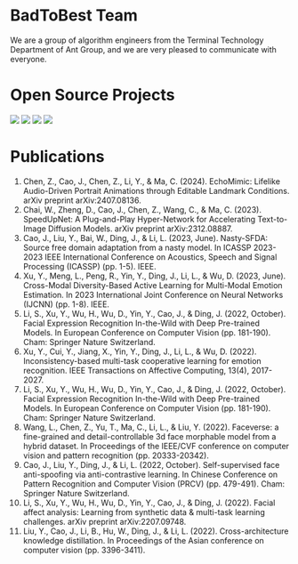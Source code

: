# BadToBest Team
We are a group of algorithm engineers from the Terminal Technology Department of Ant Group, and we are very pleased to communicate with everyone.

# Open Source Projects
<div align='left'>
    <a href='https://github.com/BadToBest'><img src='https://badges.aleen42.com/src/github.svg'></a>
    <a href='https://huggingface.co/BadToBest'><img src='https://img.shields.io/badge/%F0%9F%A4%97%20HuggingFace-Model-yellow'></a>
    <a href='https://www.modelscope.cn/organization/BadToBest'><img src='https://img.shields.io/badge/ModelScope-Model-purple'></a>
    <a href='https://github.com/BadToBest/EchoMimic/blob/main/assets/echomimic.png'><img src='https://badges.aleen42.com/src/wechat.svg'></a>
</div>

# Publications
1. Chen, Z., Cao, J., Chen, Z., Li, Y., & Ma, C. (2024). EchoMimic: Lifelike Audio-Driven Portrait Animations through Editable Landmark Conditions. arXiv preprint arXiv:2407.08136.
2. Chai, W., Zheng, D., Cao, J., Chen, Z., Wang, C., & Ma, C. (2023). SpeedUpNet: A Plug-and-Play Hyper-Network for Accelerating Text-to-Image Diffusion Models. arXiv preprint arXiv:2312.08887.
3. Cao, J., Liu, Y., Bai, W., Ding, J., & Li, L. (2023, June). Nasty-SFDA: Source free domain adaptation from a nasty model. In ICASSP 2023-2023 IEEE International Conference on Acoustics, Speech and Signal Processing (ICASSP) (pp. 1-5). IEEE.
4. Xu, Y., Meng, L., Peng, R., Yin, Y., Ding, J., Li, L., & Wu, D. (2023, June). Cross-Modal Diversity-Based Active Learning for Multi-Modal Emotion Estimation. In 2023 International Joint Conference on Neural Networks (IJCNN) (pp. 1-8). IEEE.
5. Li, S., Xu, Y., Wu, H., Wu, D., Yin, Y., Cao, J., & Ding, J. (2022, October). Facial Expression Recognition In-the-Wild with Deep Pre-trained Models. In European Conference on Computer Vision (pp. 181-190). Cham: Springer Nature Switzerland.
6. Xu, Y., Cui, Y., Jiang, X., Yin, Y., Ding, J., Li, L., & Wu, D. (2022). Inconsistency-based multi-task cooperative learning for emotion recognition. IEEE Transactions on Affective Computing, 13(4), 2017-2027.
7. Li, S., Xu, Y., Wu, H., Wu, D., Yin, Y., Cao, J., & Ding, J. (2022, October). Facial Expression Recognition In-the-Wild with Deep Pre-trained Models. In European Conference on Computer Vision (pp. 181-190). Cham: Springer Nature Switzerland.
8. Wang, L., Chen, Z., Yu, T., Ma, C., Li, L., & Liu, Y. (2022). Faceverse: a fine-grained and detail-controllable 3d face morphable model from a hybrid dataset. In Proceedings of the IEEE/CVF conference on computer vision and pattern recognition (pp. 20333-20342).
9. Cao, J., Liu, Y., Ding, J., & Li, L. (2022, October). Self-supervised face anti-spoofing via anti-contrastive learning. In Chinese Conference on Pattern Recognition and Computer Vision (PRCV) (pp. 479-491). Cham: Springer Nature Switzerland.
10. Li, S., Xu, Y., Wu, H., Wu, D., Yin, Y., Cao, J., & Ding, J. (2022). Facial affect analysis: Learning from synthetic data & multi-task learning challenges. arXiv preprint arXiv:2207.09748.
11. Liu, Y., Cao, J., Li, B., Hu, W., Ding, J., & Li, L. (2022). Cross-architecture knowledge distillation. In Proceedings of the Asian conference on computer vision (pp. 3396-3411).
